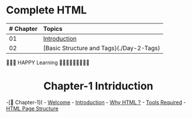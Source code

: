 # Complete HTML 

| # Chapter | Topics
|-------|:-------------------------------------------|
| 01 | [Introduction](./readme.md)|
| 02 | [Basic Structure and Tags}(./Day-2-Tags) |










📖📖📖 HAPPY Learning 🧑🏼‍💻🧑🏼‍💻🧑🏼‍💻


<div align="center">
  <h1> Chapter-1 Intriduction </h1>
  
  
  
  </div>
  
  -[📖 Chapter-1](
    - [Welcome](#welcome)
    - [Introduction](#introduction)
    - [Why HTML ?](#why-html)
    - [Tools Required](#tools-required)
    - [HTML Page Structure](#page-structure)
